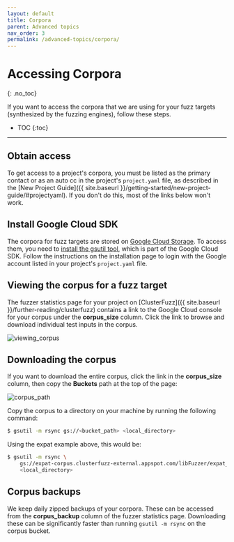 ```yaml
---
layout: default
title: Corpora
parent: Advanced topics
nav_order: 3
permalink: /advanced-topics/corpora/
---
```


# Accessing Corpora
{: .no_toc}

If you want to access the corpora that we are using for your fuzz targets
(synthesized by the fuzzing engines), follow these steps.

- TOC
{:toc}
---

## Obtain access

To get access to a project's corpora, you must be listed as the
primary contact or as an auto cc in the project's `project.yaml` file, as described
in the [New Project Guide]({{ site.baseurl }}/getting-started/new-project-guide/#projectyaml).
If you don't do this, most of the links below won't work.

## Install Google Cloud SDK

The corpora for fuzz targets are stored on [Google Cloud
Storage](https://cloud.google.com/storage/). To access them, you need to
[install the gsutil
tool](https://cloud.google.com/storage/docs/gsutil_install), which is part of
the Google Cloud SDK. Follow the instructions on the installation page to
login with the Google account listed in your project's `project.yaml` file.

## Viewing the corpus for a fuzz target

The fuzzer statistics page for your project on
[ClusterFuzz]({{ site.baseurl }}/further-reading/clusterfuzz)
contains a link to the Google Cloud console for your corpus under the
**corpus_size** column. Click the link to browse and download individual test inputs in the
corpus.

![viewing_corpus](https://raw.githubusercontent.com/google/oss-fuzz/master/docs/images/viewing_corpus.png)

## Downloading the corpus 

If you want to download the entire corpus, click the link in the **corpus_size** column, then
copy the **Buckets** path at the top of the page:

![corpus_path](https://raw.githubusercontent.com/google/oss-fuzz/master/docs/images/corpus_path.png)

Copy the corpus to a directory on your
machine by running the following command:

```bash
$ gsutil -m rsync gs://<bucket_path> <local_directory>
```
Using the expat example above, this would be:

```bash
$ gsutil -m rsync \
    gs://expat-corpus.clusterfuzz-external.appspot.com/libFuzzer/expat_parse_fuzzer \
    <local_directory>
```

## Corpus backups

We keep daily zipped backups of your corpora. These can be accessed from the
**corpus_backup** column of the fuzzer statistics page. Downloading these can
be significantly faster than running `gsutil -m rsync` on the corpus bucket.
